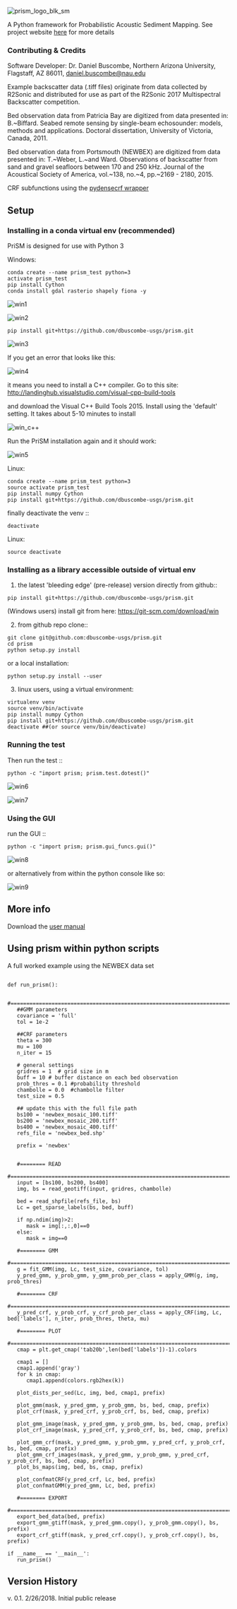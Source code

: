 
![prism_logo_blk_sm](https://user-images.githubusercontent.com/3596509/36518800-3d21b60e-1745-11e8-9a52-549b07dc9da1.png)

A Python framework for Probabilistic Acoustic Sediment Mapping. See project website [here](https://www.danielbuscombe.com/prism/) for more details


### Contributing & Credits
Software Developer: Dr. Daniel Buscombe, Northern Arizona University, Flagstaff, AZ 86011, daniel.buscombe@nau.edu

Example backscatter data (.tiff files) originate from data collected by R2Sonic and distributed for use as part of the R2Sonic 2017 Multispectral Backscatter competition.

Bed observation data from Patricia Bay are digitized from data presented in: B.~Biffard. Seabed remote sensing by single-beam echosounder: models, methods and applications. Doctoral dissertation, University of Victoria, Canada, 2011.

Bed observation data from Portsmouth (NEWBEX) are digitized from data presented in: T.~Weber, L.~and Ward. Observations of backscatter from sand and gravel seafloors between 170 and 250 kHz. Journal of the Acoustical Society of America, vol.~138, no.~4, pp.~2169 - 2180, 2015.

CRF subfunctions using the [pydensecrf wrapper](https://github.com/lucasb-eyer/pydensecrf) 

## Setup

### Installing in a conda virtual env (recommended)

PriSM is designed for use with Python 3

Windows:

```
conda create --name prism_test python=3
activate prism_test
pip install Cython
conda install gdal rasterio shapely fiona -y
```

![win1](https://user-images.githubusercontent.com/3596509/36634602-3abda3d4-1964-11e8-9a17-970e296c807f.png)

![win2](https://user-images.githubusercontent.com/3596509/36635357-9c4b57b6-1970-11e8-88bf-272674b43222.png)

```
pip install git+https://github.com/dbuscombe-usgs/prism.git
```

![win3](https://user-images.githubusercontent.com/3596509/36634628-a567d768-1964-11e8-8d19-3e8aba9b6f03.png)

If you get an error that looks like this:

![win4](https://user-images.githubusercontent.com/3596509/36635710-3d589a64-1977-11e8-8981-632dbd40f06a.png)


it means you need to install a C++ compiler. Go to this site: http://landinghub.visualstudio.com/visual-cpp-build-tools

and download the Visual C++ Build Tools 2015. Install using the 'default' setting. It takes about 5-10 minutes to install

![win_c++](https://user-images.githubusercontent.com/3596509/36635941-4b1bfd82-197a-11e8-85d4-c85b698886ea.png)

Run the PriSM installation again and it should work:

![win5](https://user-images.githubusercontent.com/3596509/36634775-12aacffe-1967-11e8-98d0-f1b6a7732d37.png)


Linux:

```
conda create --name prism_test python=3
source activate prism_test
pip install numpy Cython
pip install git+https://github.com/dbuscombe-usgs/prism.git
```

finally deactivate the venv ::

```
deactivate
```

Linux:

```
source deactivate
```


### Installing as a library accessible outside of virtual env


1. the latest 'bleeding edge' (pre-release) version directly from github::

```
pip install git+https://github.com/dbuscombe-usgs/prism.git
```

(Windows users) install git from here: https://git-scm.com/download/win


2. from github repo clone::

```
git clone git@github.com:dbuscombe-usgs/prism.git
cd prism
python setup.py install
```

or a local installation:

```
python setup.py install --user
```

3. linux users, using a virtual environment:

```
virtualenv venv
source venv/bin/activate
pip install numpy Cython
pip install git+https://github.com/dbuscombe-usgs/prism.git
deactivate ##(or source venv/bin/deactivate)
```


### Running the test

Then run the test ::

```
python -c "import prism; prism.test.dotest()" 
```

![win6](https://user-images.githubusercontent.com/3596509/36634778-1683d2ec-1967-11e8-9d9e-13cd52029a99.png)

![win7](https://user-images.githubusercontent.com/3596509/36635231-da48e2c4-196e-11e8-985c-aaa0d62d95c5.png)

### Using the GUI

run the GUI ::

```
python -c "import prism; prism.gui_funcs.gui()" 
```

![win8](https://user-images.githubusercontent.com/3596509/36635719-76f30246-1977-11e8-9cae-d2f9caf8c4fd.png)


or alternatively from within the python console like so:

![win9](https://user-images.githubusercontent.com/3596509/36635727-9184bf82-1977-11e8-82fd-ed8b9304aa5f.png)


## More info

Download the [user manual](https://daniel-buscombe.squarespace.com/s/prism_manual.pdf) 


## Using prism within python scripts

A full worked example using the NEWBEX data set

```

def run_prism():

   #==================================================================================
   ##GMM parameters
   covariance = 'full'
   tol = 1e-2

   ##CRF parameters
   theta = 300 
   mu = 100 
   n_iter = 15

   # general settings
   gridres = 1  # grid size in m
   buff = 10 # buffer distance on each bed observation
   prob_thres = 0.1 #probability threshold
   chambolle = 0.0  #chambolle filter
   test_size = 0.5

   ## update this with the full file path
   bs100 = 'newbex_mosaic_100.tiff'
   bs200 = 'newbex_mosaic_200.tiff'
   bs400 = 'newbex_mosaic_400.tiff'
   refs_file = 'newbex_bed.shp'

   prefix = 'newbex'


   #======== READ
   #==================================================================================
   input = [bs100, bs200, bs400]
   img, bs = read_geotiff(input, gridres, chambolle)

   bed = read_shpfile(refs_file, bs)
   Lc = get_sparse_labels(bs, bed, buff)

   if np.ndim(img)>2:
      mask = img[:,:,0]==0
   else:
      mask = img==0

   #======== GMM
   #==================================================================================
   g = fit_GMM(img, Lc, test_size, covariance, tol)
   y_pred_gmm, y_prob_gmm, y_gmm_prob_per_class = apply_GMM(g, img, prob_thres)

   #======== CRF
   #==================================================================================
   y_pred_crf, y_prob_crf, y_crf_prob_per_class = apply_CRF(img, Lc, bed['labels'], n_iter, prob_thres, theta, mu)

   #======== PLOT
   #==================================================================================
   cmap = plt.get_cmap('tab20b',len(bed['labels'])-1).colors

   cmap1 = []
   cmap1.append('gray')
   for k in cmap:
      cmap1.append(colors.rgb2hex(k))

   plot_dists_per_sed(Lc, img, bed, cmap1, prefix)

   plot_gmm(mask, y_pred_gmm, y_prob_gmm, bs, bed, cmap, prefix)
   plot_crf(mask, y_pred_crf, y_prob_crf, bs, bed, cmap, prefix)

   plot_gmm_image(mask, y_pred_gmm, y_prob_gmm, bs, bed, cmap, prefix)
   plot_crf_image(mask, y_pred_crf, y_prob_crf, bs, bed, cmap, prefix)

   plot_gmm_crf(mask, y_pred_gmm, y_prob_gmm, y_pred_crf, y_prob_crf, bs, bed, cmap, prefix)
   plot_gmm_crf_images(mask, y_pred_gmm, y_prob_gmm, y_pred_crf, y_prob_crf, bs, bed, cmap, prefix)
   plot_bs_maps(img, bed, bs, cmap, prefix)

   plot_confmatCRF(y_pred_crf, Lc, bed, prefix)
   plot_confmatGMM(y_pred_gmm, Lc, bed, prefix)

   #======== EXPORT
   #==================================================================================
   export_bed_data(bed, prefix)
   export_gmm_gtiff(mask, y_pred_gmm.copy(), y_prob_gmm.copy(), bs, prefix)
   export_crf_gtiff(mask, y_pred_crf.copy(), y_prob_crf.copy(), bs, prefix)

if __name__ == '__main__':
   run_prism()

```

## Version History

v. 0.1. 2/26/2018. Initial public release




